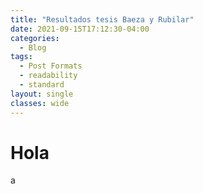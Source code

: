 ```yaml
---
title: "Resultados tesis Baeza y Rubilar"
date: 2021-09-15T17:12:30-04:00
categories:
  - Blog
tags:
  - Post Formats
  - readability
  - standard
layout: single
classes: wide
---
```


# Hola 

a

